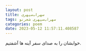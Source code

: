 ```yaml
---
layout: post
title: سهراب‌سپهری
tags: سهراب‌سپهری شعر‌نو
categories: poem
date: 2023-05-12 11:57:11.408587
---
```


خوابشان را به صدای سفر آینه ها آشفتیم.